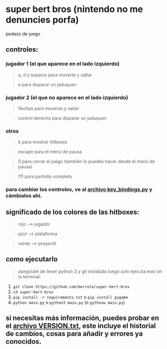 # super bert bros (nintendo no me denuncies porfa)

pedazo de juego

## controles: 

### jugador 1 (el que aparece en el lado izquierdo)

> a, d y espacio para moverte y saltar

> e para disparar un jaduquen

### jugador 2 (el que no aparece en el lado izquierdo)

> flechas para moverse y saltar

> control derecho para disparar un jaduquen

### otros

> b para mostrar hitboxes

> escape para el menú de pausa

> 0 para cerrar el juego (también lo puedes hacer desde el menú de pausa)

> f11 para pantalla completa

### para cambiar los controles, ve al [archivo key_bindings.py](misc/key_bindings.py) y cámbialos ahí.


## significado de los colores de las hitboxes:

> rojo --> jugador

> azul --> plataforma

> verde --> proyectil


## como ejecutarlo

> asegúrate de tener python 3 y git instalado
> luego solo ejecuta esto en la terminal:

1. `git clone https://github.com/berrota/super-bert-bros`
2. `cd super-bert-bros`
3. `pip install -r requirements.txt` o `pip install pygame`
4. `python main.py` o `python3 main.py` (o `pythonw main.py`)

## si necesitas más información, puedes probar en el [archivo VERSION.txt](VERSION.txt), este incluye el historial de cambios, cosas para añadir y errores ya conocidos.